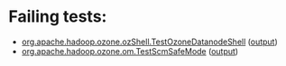 # Failing tests: 

 * [org.apache.hadoop.ozone.ozShell.TestOzoneDatanodeShell](hadoop-ozone/integration-test/org.apache.hadoop.ozone.ozShell.TestOzoneDatanodeShell.txt) ([output](hadoop-ozone/integration-test/org.apache.hadoop.ozone.ozShell.TestOzoneDatanodeShell-output.txt))
 * [org.apache.hadoop.ozone.om.TestScmSafeMode](hadoop-ozone/integration-test/org.apache.hadoop.ozone.om.TestScmSafeMode.txt) ([output](hadoop-ozone/integration-test/org.apache.hadoop.ozone.om.TestScmSafeMode-output.txt))
